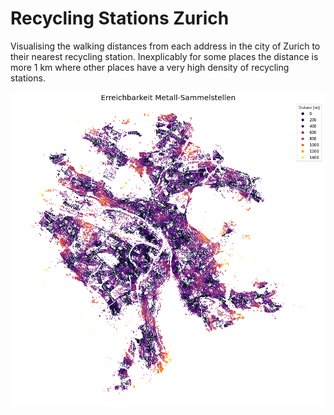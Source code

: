 # Recycling Stations Zurich

Visualising the walking distances from each address in the city of Zurich to their nearest recycling station. Inexplicably for some places the distance is more 1 km where other places have a very high density of recycling stations.

![alt text](https://github.com/nanokebab/recycling_stations_zurich/blob/main/src/recycling_stations_zurich.png?raw=true)
